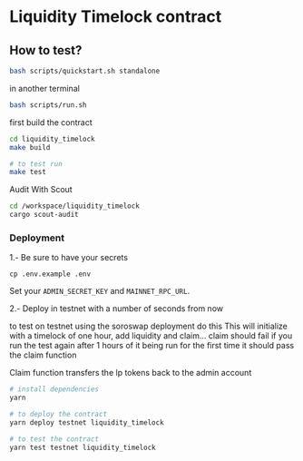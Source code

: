 # Liquidity Timelock contract

## How to test?

```bash
bash scripts/quickstart.sh standalone
```

in another terminal

```bash
bash scripts/run.sh
```

first build the contract

```bash
cd liquidity_timelock
make build

# to test run
make test
```

Audit With Scout
```bash
cd /workspace/liquidity_timelock
cargo scout-audit
```

### Deployment
1.- Be sure to have your secrets
```
cp .env.example .env
```
Set your `ADMIN_SECRET_KEY` and `MAINNET_RPC_URL`.

2.- Deploy in testnet with a number of seconds from now

to test on testnet using the soroswap deployment do this
This will initialize with a timelock of one hour, add liquidity and claim... claim should fail if you run the test again after 1 hours of it being run for the first time it should pass the claim function

Claim function transfers the lp tokens back to the admin account

```bash
# install dependencies
yarn

# to deploy the contract
yarn deploy testnet liquidity_timelock

# to test the contract
yarn test testnet liquidity_timelock
```
